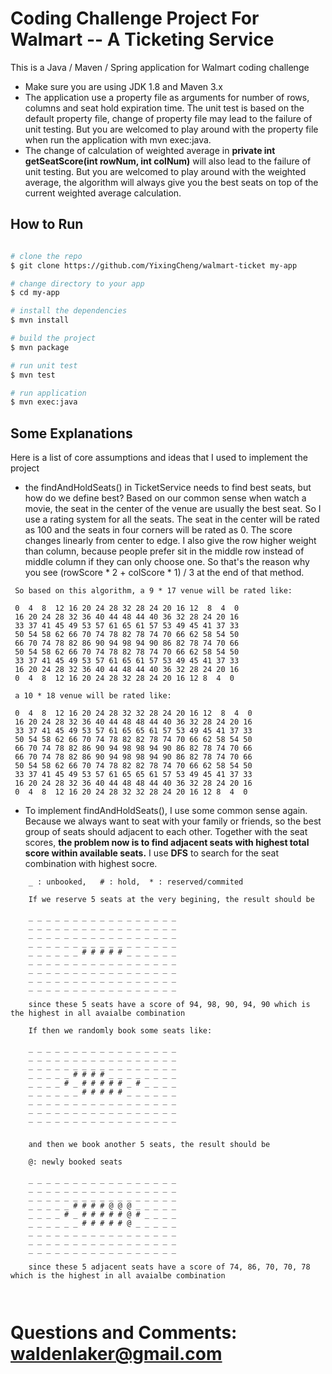 # Coding Challenge Project For Walmart -- A Ticketing Service

This is a Java / Maven / Spring application for Walmart coding challenge  

* Make sure you are using JDK 1.8 and Maven 3.x
* The application use a property file as arguments for number of rows, columns and seat hold expiration time.
  The unit test is based on the default property file, change of property file may lead to the failure of unit testing.
  But you are welcomed to play around with the property file when run the application with mvn exec:java. 
* The change of calculation of weighted average in **private int getSeatScore(int rowNum, int colNum)** will also lead to
  the failure of unit testing. But you are welcomed to play around with the weighted average, the algorithm will always
  give you the best seats on top of the current weighted average calculation.

## How to Run 

```bash

# clone the repo
$ git clone https://github.com/YixingCheng/walmart-ticket my-app

# change directory to your app
$ cd my-app

# install the dependencies
$ mvn install

# build the project
$ mvn package

# run unit test
$ mvn test

# run application
$ mvn exec:java

```

## Some Explanations

Here is a list of core assumptions and ideas that I used to implement the project

* the findAndHoldSeats() in TicketService needs to find best seats, but how do we define best?
  Based on our common sense when watch a movie, the seat in the center of the venue are usually the best seat.
  So I use a rating system for all the seats. The seat in the center will be rated as 100 and the seats in four corners
  will be rated as 0. The score changes linearly from center to edge. 
  I also give the row higher weight than column, because people prefer sit in the middle row instead of middle column if
  they can only choose one. So that's the reason why you see (rowScore * 2 + colScore * 1) / 3 at the end of that method.
  
 ```
  So based on this algorithm, a 9 * 17 venue will be rated like:
  
  0  4  8  12 16 20 24 28 32 28 24 20 16 12  8  4  0
  16 20 24 28 32 36 40 44 48 44 40 36 32 28 24 20 16
  33 37 41 45 49 53 57 61 65 61 57 53 49 45 41 37 33
  50 54 58 62 66 70 74 78 82 78 74 70 66 62 58 54 50
  66 70 74 78 82 86 90 94 98 94 90 86 82 78 74 70 66
  50 54 58 62 66 70 74 78 82 78 74 70 66 62 58 54 50
  33 37 41 45 49 53 57 61 65 61 57 53 49 45 41 37 33
  16 20 24 28 32 36 40 44 48 44 40 36 32 28 24 20 16
  0  4  8  12 16 20 24 28 32 28 24 20 16 12 8  4  0  
  
  a 10 * 18 venue will be rated like:
  
  0  4  8  12 16 20 24 28 32 32 28 24 20 16 12  8  4  0
  16 20 24 28 32 36 40 44 48 48 44 40 36 32 28 24 20 16
  33 37 41 45 49 53 57 61 65 65 61 57 53 49 45 41 37 33
  50 54 58 62 66 70 74 78 82 82 78 74 70 66 62 58 54 50
  66 70 74 78 82 86 90 94 98 98 94 90 86 82 78 74 70 66
  66 70 74 78 82 86 90 94 98 98 94 90 86 82 78 74 70 66
  50 54 58 62 66 70 74 78 82 82 78 74 70 66 62 58 54 50
  33 37 41 45 49 53 57 61 65 65 61 57 53 49 45 41 37 33
  16 20 24 28 32 36 40 44 48 48 44 40 36 32 28 24 20 16
  0  4  8  12 16 20 24 28 32 32 28 24 20 16 12 8  4  0
 ``` 

* To implement findAndHoldSeats(), I use some common sense again.
  Because we always want to seat with your family or friends, so the best group of seats
  should adjacent to each other. Together with the seat scores, **the problem now is to find
  adjacent seats with highest total score within available seats.**
  I use **DFS** to search for the seat combination with highest socre.
  
```
    _ : unbooked,   # : hold,  * : reserved/commited
    
    If we reserve 5 seats at the very begining, the result should be
    
    _ _ _ _ _ _ _ _ _ _ _ _ _ _ _ _ _ 
    _ _ _ _ _ _ _ _ _ _ _ _ _ _ _ _ _ 
    _ _ _ _ _ _ _ _ _ _ _ _ _ _ _ _ _ 
    _ _ _ _ _ _ _ _ _ _ _ _ _ _ _ _ _ 
    _ _ _ _ _ _ # # # # # _ _ _ _ _ _ 
    _ _ _ _ _ _ _ _ _ _ _ _ _ _ _ _ _ 
    _ _ _ _ _ _ _ _ _ _ _ _ _ _ _ _ _ 
    _ _ _ _ _ _ _ _ _ _ _ _ _ _ _ _ _ 
    _ _ _ _ _ _ _ _ _ _ _ _ _ _ _ _ _ 
    
    since these 5 seats have a score of 94, 98, 90, 94, 90 which is the highest in all avaialbe combination
    
    If then we randomly book some seats like:
    
    _ _ _ _ _ _ _ _ _ _ _ _ _ _ _ _ _ 
    _ _ _ _ _ _ _ _ _ _ _ _ _ _ _ _ _ 
    _ _ _ _ _ _ _ _ _ _ _ _ _ _ _ _ _ 
    _ _ _ _ _ # # # # _ _ _ _ _ _ _ _ 
    _ _ _ _ # _ # # # # # _ # _ _ _ _ 
    _ _ _ _ _ _ # # # # # _ _ _ _ _ _ 
    _ _ _ _ _ _ _ _ _ _ _ _ _ _ _ _ _ 
    _ _ _ _ _ _ _ _ _ _ _ _ _ _ _ _ _ 
    _ _ _ _ _ _ _ _ _ _ _ _ _ _ _ _ _ 
    

    and then we book another 5 seats, the result should be
    
    @: newly booked seats
    
    _ _ _ _ _ _ _ _ _ _ _ _ _ _ _ _ _ 
    _ _ _ _ _ _ _ _ _ _ _ _ _ _ _ _ _ 
    _ _ _ _ _ _ _ _ _ _ _ _ _ _ _ _ _ 
    _ _ _ _ _ # # # # @ @ @ _ _ _ _ _ 
    _ _ _ _ # _ # # # # # @ # _ _ _ _ 
    _ _ _ _ _ _ # # # # # @ _ _ _ _ _ 
    _ _ _ _ _ _ _ _ _ _ _ _ _ _ _ _ _ 
    _ _ _ _ _ _ _ _ _ _ _ _ _ _ _ _ _ 
    _ _ _ _ _ _ _ _ _ _ _ _ _ _ _ _ _ 
    
    since these 5 adjacent seats have a score of 74, 86, 70, 70, 78 which is the highest in all avaialbe combination
    
   
``` 

# Questions and Comments: waldenlaker@gmail.com





